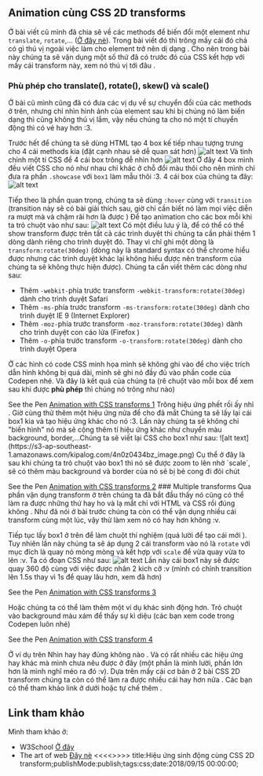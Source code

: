 ## Animation cùng CSS 2D transforms
Ở bài viết cũ mình đã chia sẽ về các methods để biến đổi một element như `translate`, `rotate`,... ([Ở đây nè](https://kipalog.com/posts/Tim-hieu-ve-CSS-2D-transforms)). Trong bài viết đó thì trông mấy cái đó chả có gì thú vị ngoài việc làm cho element trở nên dị dạng <i class='em em-sleeping'></i>. Cho nên trong bài này chúng ta sẽ vận dụng một số thứ đã có trước đó của CSS kết hợp với mấy cái transform này, xem nó thú vị tới đâu <i class='em em-laughing'></i>.
### Phù phép cho translate(), rotate(), skew() và scale()
Ở bài cũ mình cũng đã có đưa các vị dụ về sự chuyển đổi của các methods ở trên, nhưng chỉ nhìn hình ảnh của element sau khi bị chúng nó làm biến dạng thì cũng không thú vị lắm, vậy nếu chúng ta cho nó một tí chuyển động thì có vẻ hay hơn :3.

Trước hết để chúng ta sẽ dùng HTML tạo 4 box kế tiếp nhau tượng trưng cho 4 cái methods kia (đặt cạnh nhau sẽ dễ quan sát hơn)
![alt text](https://s3-ap-southeast-1.amazonaws.com/kipalog.com/44l47mdisg_image.png)
Và tinh chỉnh một tí CSS để 4 cái box trông dễ nhìn hơn
![alt text](https://s3-ap-southeast-1.amazonaws.com/kipalog.com/g8zgf6riik_image.png)
Ở đây 4 box mình đều viết CSS cho nó như nhau chỉ khác ở chỗ đổi màu thôi cho nên mình chỉ đưa ra phần `.showcase` với `box1` làm mẫu thôi :3. 4 cái box của chúng ta đây:
![alt text](https://s3-ap-southeast-1.amazonaws.com/kipalog.com/2comj589ll_image.png)

Tiếp theo là phần quan trọng, chúng ta sẽ dùng `:hover` cùng với `transition` (transition này sẽ có bài giải thích sau, giờ chỉ cần biết nó làm mọi việc diễn ra mượt mà và chậm rãi hơn là được <i class='em em-laughing'></i>) Để tạo animation cho các box mỗi khi ta trỏ chuột vào như sau:
![alt text](https://s3-ap-southeast-1.amazonaws.com/kipalog.com/v5ekvzaz8z_image.png)
Có một điều lưu ý là, để có thể có thể show transform được trên tất cả các trình duyệt thì chúng ta cần phải thêm 1 dòng dành riêng cho trình duyệt đó. Thay vì chỉ ghi một dòng là `transform:rotate(30deg)` (dòng này là standard syntax có thể chrome hiểu được nhưng các trình duyệt khác lại không hiểu được nên transform của chúng ta sẽ không thực hiện được). Chúng ta cần viết thêm các dòng như sau:
* Thêm `-webkit-`phía trước transform `-webkit-transform:rotate(30deg)` dành cho trình duyệt Safari
*  Thêm `-ms-`phía trước transform `-ms-transform:rotate(30deg)` dành cho trình duyệt IE 9 (Internet Explorer)
*   Thêm `-moz-`phía trước transform `-moz-transform:rotate(30deg)` dành cho trình duyệt con cáo lửa (Firefox <i class='em em-laughing'></i>)
*   Thêm `-o-`phía trước transform `-o-transform:rotate(30deg)` dành cho trình duyệt Opera

Ở các hình có code CSS minh họa mình sẽ không ghi vào để cho việc trích dẫn hình không bị quá dài, mình sẽ ghi nó đầy đủ vào phần code của Codepen nhé. Và đây là kết quả của chúng ta (rê chuột vào mỗi box để xem sau khi được **phù phép** thì chúng nó trông như nào)
<p data-height="265" data-theme-id="dark" data-slug-hash="mjJxdK" data-default-tab="css,result" data-user="tortoise10h" data-embed-version="2" data-pen-title="Animation with CSS transforms 1" class="codepen">See the Pen <a href="https://codepen.io/tortoise10h/pen/mjJxdK/">Animation with CSS transforms 1</a> 
Trông hiệu ứng phết rồi ấy nhỉ <i class='em em-laughing'></i>. Giờ cùng thử thêm một hiệu ứng nửa để cho đã mắt <i class='em em-laughing'></i>
Chúng ta sẽ lấy lại cái box1 kia và tạo hiệu ứng khác cho nó :3. Lần này chúng ta sẽ không chỉ "biến hình" nó mà sẽ cộng thêm tí hiệu ứng khác như chuyển màu background, border,...Chúng ta sẽ viết lại CSS cho box1 như sau:
![alt text](https://s3-ap-southeast-1.amazonaws.com/kipalog.com/4n0z0434bz_image.png)
Cụ thể ở đây là sau khi chúng ta trỏ chuột vào box1 thì nó sẽ được zoom to lên nhờ `scale`, sẽ có thêm màu background và border của nó sẽ bị bẻ cong đi đôi chút <i class='em em-laughing'></i>
<p data-height="265" data-theme-id="dark" data-slug-hash="qyOQXj" data-default-tab="css,result" data-user="tortoise10h" data-embed-version="2" data-pen-title="Animation with CSS transforms 2" class="codepen">See the Pen <a href="https://codepen.io/tortoise10h/pen/qyOQXj/">Animation with CSS transforms 2</a> 
### Multiple transforms
Qua phần vận dụng transform ở trên chúng ta đã bắt đầu thấy nó cũng có thể làm ra được những thứ hay ho và lạ mắt chỉ với HTML và CSS rồi đúng không <i class='em em-laughing'></i>. Như đã nói ở bài trước chúng ta còn có thể vận dụng nhiều cái transform cùng một lúc, vậy thử làm xem nó có hay hơn không :v.

Tiếp tục lấy box1 ở trên để làm chuột thí nghiệm (quá lười để tạo cái mới <i class='em em-laughing'></i>). Tuy nhiên lần này chúng ta sẽ áp dụng 2 cái transform vào nó là `rotate` với mục đích là quay nó mòng mòng và kết hợp với `scale` để vừa quay vừa to lên :v. Ta có đoạn CSS như sau:
![alt text](https://s3-ap-southeast-1.amazonaws.com/kipalog.com/4jzn8hwcxx_image.png)
Lần này cái box1 này sẽ được quay 360 độ cùng với việc được nhân 2 kich cỡ :v (mình có chỉnh transition lên 1.5s thay vì 1s để quay lâu hơn, xem đã hơn)
<p data-height="265" data-theme-id="dark" data-slug-hash="QBjJOX" data-default-tab="css,result" data-user="tortoise10h" data-embed-version="2" data-pen-title="Animation with CSS transforms 3" class="codepen">See the Pen <a href="https://codepen.io/tortoise10h/pen/QBjJOX/">Animation with CSS transforms 3</a> 

Hoặc chúng ta có thể làm thêm một ví dụ khác sinh động hơn. Trỏ chuột vào background màu xám để thấy sự kì diệu <i class='em em-laughing'></i> (các bạn xem code trong Codepen luôn nhé)
<p data-height="265" data-theme-id="dark" data-slug-hash="gjaQVy" data-default-tab="css,result" data-user="tortoise10h" data-embed-version="2" data-pen-title="Animation with CSS transform 4" class="codepen">See the Pen <a href="https://codepen.io/tortoise10h/pen/gjaQVy/">Animation with CSS transform 4</a>  

Ở ví dụ trên Nhìn hay hay đúng không nào <i class='em em-laughing'></i>. Và có rất nhiều các hiệu ứng hay khác mà mình chưa nêu được ở đây (một phần là mình lười, phần lớn hơn là mình nghĩ méo ra đó :v). Dựa trên mấy cái cơ bản ở 2 bài CSS 2D transform chúng ta còn có thể làm ra được nhiều cái hay hơn nửa <i class='em em-laughing'></i>. Các bạn có thể tham khảo link ở dưới hoặc tự chế thêm <i class='em em-laughing'></i>.
## Link tham khảo
Mình tham khảo ở:
* W3School [Ở đây](https://www.w3schools.com/css/css3_2dtransforms.asp)
* The art of web [Đây nè](https://www.the-art-of-web.com/css/css-animation/)
<<<<<Blog-Meta-Data>>>>>
title:Hiệu ứng sinh động cùng CSS 2D transform;publishMode:publish;tags:css;date:2018/09/15 00:00:00;